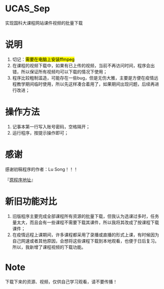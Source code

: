 # UCAS_Sep
实现国科大课程网站课件视频的批量下载

#  说明
1. 切记：<mark>需要在电脑上安装ffmpeg</mark>
2. 在课程的视频下载中，如果有已上传的视频，当前不再访问时间，程序会出错，所以保证所有视频均可以下载的情况下使用；
3. 程序比较粗制滥造，可能存在一些bug，但是无伤大雅，主要是方便在疫情远程教学期间临时使用，所以先这样凑合着用了，如果期间出现问题，后续再进行改进；

# 操作方法
1. 记事本第一行写入账号密码，空格隔开；
2. 运行程序，按提示操作即可；

# 感谢
感谢初稿程序的作者：Lu Song！！！    

『[原程序地址](https://blog.csdn.net/lusongno1/article/details/79995009)』

# 新旧功能对比
1. 旧版程序主要完成全部课程所有资源的批量下载，但我认为选课过多时，任务量太大，而且会有一些课程不需要下载其课件，所以我将其改成了按课程下载课件；
2. 在疫情远程上课期间，许多课程都采用了录播或直播的形式上课，有时候因为自己网速或者其他原因，会想将这些课程下载到本地观看，也便于日后复习。所以，我新增了课程视频的下载功能。

# Note
下载下来的资源、视频，仅供自己学习观看，请不要传播！
